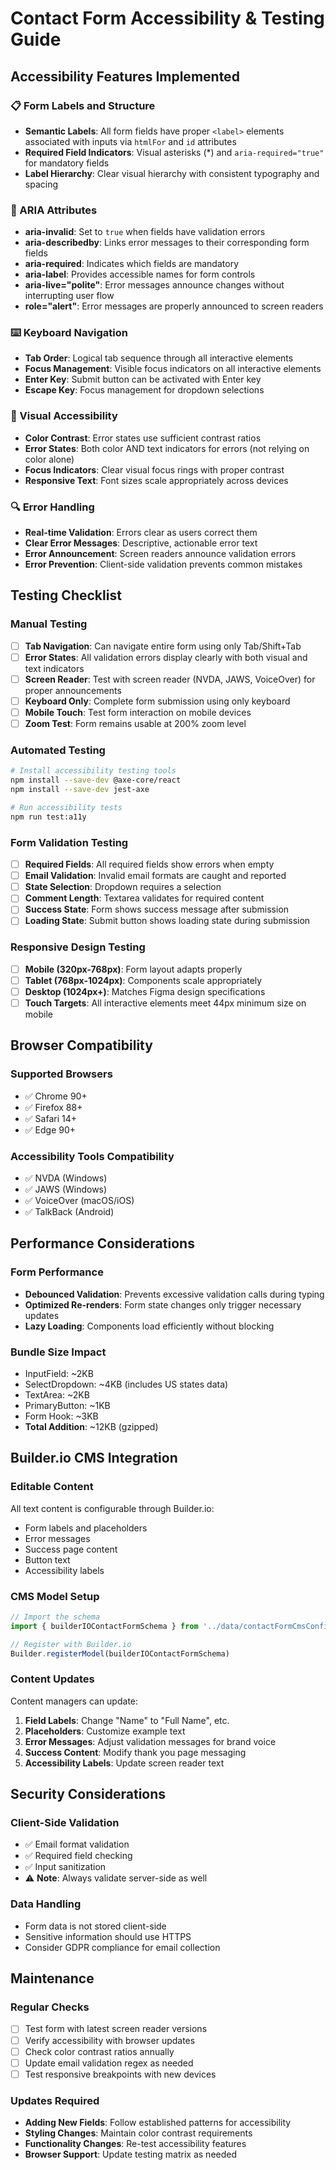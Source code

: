 # Contact Form Accessibility & Testing Guide

## Accessibility Features Implemented

### 📋 Form Labels and Structure
- **Semantic Labels**: All form fields have proper `<label>` elements associated with inputs via `htmlFor` and `id` attributes
- **Required Field Indicators**: Visual asterisks (*) and `aria-required="true"` for mandatory fields
- **Label Hierarchy**: Clear visual hierarchy with consistent typography and spacing

### 🎯 ARIA Attributes
- **aria-invalid**: Set to `true` when fields have validation errors
- **aria-describedby**: Links error messages to their corresponding form fields
- **aria-required**: Indicates which fields are mandatory
- **aria-label**: Provides accessible names for form controls
- **aria-live="polite"**: Error messages announce changes without interrupting user flow
- **role="alert"**: Error messages are properly announced to screen readers

### ⌨️ Keyboard Navigation
- **Tab Order**: Logical tab sequence through all interactive elements
- **Focus Management**: Visible focus indicators on all interactive elements
- **Enter Key**: Submit button can be activated with Enter key
- **Escape Key**: Focus management for dropdown selections

### 🎨 Visual Accessibility
- **Color Contrast**: Error states use sufficient contrast ratios
- **Error States**: Both color AND text indicators for errors (not relying on color alone)
- **Focus Indicators**: Clear visual focus rings with proper contrast
- **Responsive Text**: Font sizes scale appropriately across devices

### 🔍 Error Handling
- **Real-time Validation**: Errors clear as users correct them
- **Clear Error Messages**: Descriptive, actionable error text
- **Error Announcement**: Screen readers announce validation errors
- **Error Prevention**: Client-side validation prevents common mistakes

## Testing Checklist

### Manual Testing
- [ ] **Tab Navigation**: Can navigate entire form using only Tab/Shift+Tab
- [ ] **Error States**: All validation errors display clearly with both visual and text indicators
- [ ] **Screen Reader**: Test with screen reader (NVDA, JAWS, VoiceOver) for proper announcements
- [ ] **Keyboard Only**: Complete form submission using only keyboard
- [ ] **Mobile Touch**: Test form interaction on mobile devices
- [ ] **Zoom Test**: Form remains usable at 200% zoom level

### Automated Testing
```bash
# Install accessibility testing tools
npm install --save-dev @axe-core/react
npm install --save-dev jest-axe

# Run accessibility tests
npm run test:a11y
```

### Form Validation Testing
- [ ] **Required Fields**: All required fields show errors when empty
- [ ] **Email Validation**: Invalid email formats are caught and reported
- [ ] **State Selection**: Dropdown requires a selection
- [ ] **Comment Length**: Textarea validates for required content
- [ ] **Success State**: Form shows success message after submission
- [ ] **Loading State**: Submit button shows loading state during submission

### Responsive Design Testing
- [ ] **Mobile (320px-768px)**: Form layout adapts properly
- [ ] **Tablet (768px-1024px)**: Components scale appropriately  
- [ ] **Desktop (1024px+)**: Matches Figma design specifications
- [ ] **Touch Targets**: All interactive elements meet 44px minimum size on mobile

## Browser Compatibility

### Supported Browsers
- ✅ Chrome 90+
- ✅ Firefox 88+
- ✅ Safari 14+
- ✅ Edge 90+

### Accessibility Tools Compatibility
- ✅ NVDA (Windows)
- ✅ JAWS (Windows) 
- ✅ VoiceOver (macOS/iOS)
- ✅ TalkBack (Android)

## Performance Considerations

### Form Performance
- **Debounced Validation**: Prevents excessive validation calls during typing
- **Optimized Re-renders**: Form state changes only trigger necessary updates
- **Lazy Loading**: Components load efficiently without blocking

### Bundle Size Impact
- InputField: ~2KB
- SelectDropdown: ~4KB (includes US states data)
- TextArea: ~2KB  
- PrimaryButton: ~1KB
- Form Hook: ~3KB
- **Total Addition**: ~12KB (gzipped)

## Builder.io CMS Integration

### Editable Content
All text content is configurable through Builder.io:
- Form labels and placeholders
- Error messages
- Success page content
- Button text
- Accessibility labels

### CMS Model Setup
```typescript
// Import the schema
import { builderIOContactFormSchema } from '../data/contactFormCmsConfig'

// Register with Builder.io
Builder.registerModel(builderIOContactFormSchema)
```

### Content Updates
Content managers can update:
1. **Field Labels**: Change "Name" to "Full Name", etc.
2. **Placeholders**: Customize example text
3. **Error Messages**: Adjust validation messages for brand voice
4. **Success Content**: Modify thank you page messaging
5. **Accessibility Labels**: Update screen reader text

## Security Considerations

### Client-Side Validation
- ✅ Email format validation
- ✅ Required field checking  
- ✅ Input sanitization
- ⚠️ **Note**: Always validate server-side as well

### Data Handling
- Form data is not stored client-side
- Sensitive information should use HTTPS
- Consider GDPR compliance for email collection

## Maintenance

### Regular Checks
- [ ] Test form with latest screen reader versions
- [ ] Verify accessibility with browser updates
- [ ] Check color contrast ratios annually
- [ ] Update email validation regex as needed
- [ ] Test responsive breakpoints with new devices

### Updates Required
- **Adding New Fields**: Follow established patterns for accessibility
- **Styling Changes**: Maintain color contrast requirements
- **Functionality Changes**: Re-test accessibility features
- **Browser Support**: Update testing matrix as needed
